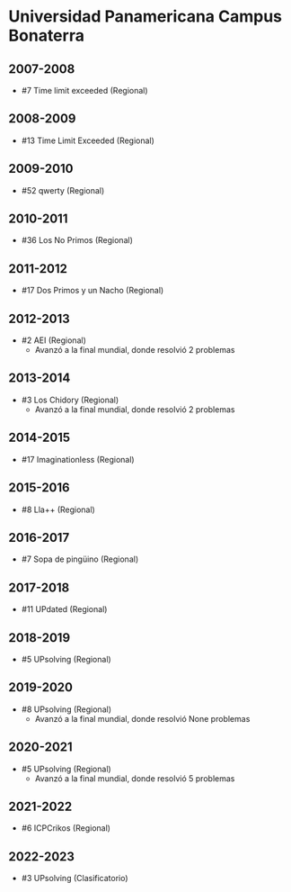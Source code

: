 # Universidad Panamericana Campus Bonaterra

## 2007-2008

- #7 Time limit exceeded (Regional)

## 2008-2009

- #13 Time Limit Exceeded (Regional)

## 2009-2010

- #52 qwerty (Regional)

## 2010-2011

- #36 Los No Primos (Regional)

## 2011-2012

- #17 Dos Primos y un Nacho (Regional)

## 2012-2013

- #2 AEI (Regional)
  - Avanzó a la final mundial, donde resolvió 2 problemas

## 2013-2014

- #3 Los Chidory (Regional)
  - Avanzó a la final mundial, donde resolvió 2 problemas

## 2014-2015

- #17 Imaginationless (Regional)

## 2015-2016

- #8 Lla++ (Regional)

## 2016-2017

- #7 Sopa de pingüino (Regional)

## 2017-2018

- #11 UPdated (Regional)

## 2018-2019

- #5 UPsolving (Regional)

## 2019-2020

- #8 UPsolving (Regional)
  - Avanzó a la final mundial, donde resolvió None problemas

## 2020-2021

- #5 UPsolving (Regional)
  - Avanzó a la final mundial, donde resolvió 5 problemas

## 2021-2022

- #6 ICPCrikos (Regional)

## 2022-2023

- #3 UPsolving (Clasificatorio)


